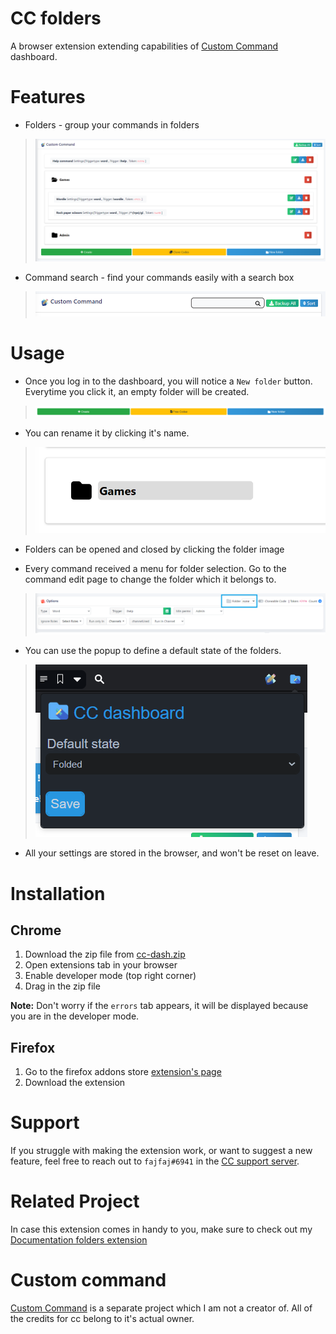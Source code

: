 # CC folders
A browser extension extending capabilities of [Custom Command](https://ccbot.me/) dashboard.

# Features
* Folders - group your commands in folders
> ![Overview](guide/overview.png)
* Command search - find your commands easily with a search box
> ![Search box](guide/searchbox.png)

# Usage
+ Once you log in to the dashboard, you will notice a `New folder` button.
Everytime you click it, an empty folder will be created.
> ![New folder](guide/newFolder.png)

+ You can rename it by clicking it's name.
> ![Folder rename.png](guide/folderRename.png)

+ Folders can be opened and closed by clicking the folder image

+ Every command received a menu for folder selection.
Go to the command edit page to change the folder which it belongs to.
> ![Add command to folder](guide/folderMenu.png)

+ You can use the popup to define a default state of the folders.
> ![Popup](guide/popup.png)

+ All your settings are stored in the browser, and won't be reset on leave.

# Installation
## Chrome
1. Download the zip file from [cc-dash.zip](cc-dash.zip?raw=1)
2. Open extensions tab in your browser
3. Enable developer mode (top right corner)
4. Drag in the zip file

**Note:** Don't worry if the `errors` tab appears, it will be displayed because you are in the developer mode.

## Firefox
1. Go to the firefox addons store [extension's page](https://addons.mozilla.org/en-US/firefox/addon/cc-dashboard-folders/)
2. Download the extension

# Support
If you struggle with making the extension work, or want to suggest a new feature, feel free to reach out to `fajfaj#6941` in the [CC support server](https:/ccbot.me/join).

# Related Project
In case this extension comes in handy to you, make sure to check out my [Documentation folders extension](https://github.com/fajfaj1/documentation-folders)

# Custom command
[Custom Command](https://ccbot.me/) is a separate project which I am not a creator of. 
All of the credits for cc belong to it's actual owner.